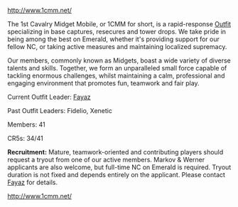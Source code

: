 [<http://www.1cmm.net/>](http://www.1cmm.net/)

The 1st Cavalry Midget Mobile, or 1CMM for short, is a rapid-response
[Outfit](/Outfit "wikilink") specializing in base captures, resecures and
tower drops. We take pride in being among the best on Emerald, whether
it's providing support for our fellow NC, or taking active measures and
maintaining localized supremacy.

Our members, commonly known as Midgets, boast a wide variety of diverse
talents and skills. Together, we form an unparalleled small force
capable of tackling enormous challenges, whilst maintaining a calm,
professional and engaging environment that promotes fun, teamwork and
fair play.

Current Outfit Leader: [Fayaz](/user:Fayaz "wikilink")

Past Outfit Leaders: Fidelio, Xenetic

Members: 41

CR5s: 34/41

**Recruitment:** Mature, teamwork-oriented and contributing players
should request a tryout from one of our active members. Markov & Werner
applicants are also welcome, but full-time NC on Emerald is required.
Tryout duration is not fixed and depends entirely on the applicant.
Please contact [Fayaz](/mailto:fayaz@1cmm.net) for details.

[<http://www.1cmm.net/>](http://www.1cmm.net/)
